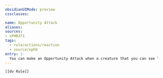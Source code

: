 ```yaml
---
obsidianUIMode: preview
cssclasses:

name: Opportunity Attack
aliases:
sources:
- xPHB371
tags:
  - rule/actions/reaction
  - source/xphb
entry: |-
  You can make an Opportunity Attack when a creature that you can see leaves your reach using its [[action]], its [[Bonus Action]], its [[Reaction]], or one of its [[speed|speeds]]. To make the Opportunity Attack, take a [[Reaction]] to make one melee attack with a weapon or an [[Unarmed Strike]] against the provoking creature. The attack occurs right before the creature leaves your reach.
---
```


```meta-bind-embed
[[dv Rule]]
```